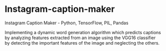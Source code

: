 # Instagram-caption-maker

Instagram Caption Maker - Python, TensorFlow, PIL, Pandas

Implementing  a dynamic word generation algorithm which predicts captions by analyzing features extracted from an image using the VGG16 classifier by detecting the important features of the image and neglecting the others.
